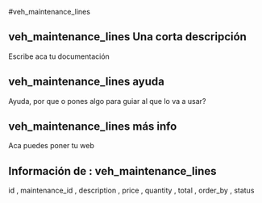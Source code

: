 #veh_maintenance_lines
## veh_maintenance_lines Una corta descripción
Escribe aca tu documentación

## veh_maintenance_lines ayuda
Ayuda, por que o pones algo para guiar al que lo va a usar?

## veh_maintenance_lines más info
Aca puedes poner tu web

## Información de : veh_maintenance_lines 
id , 
  maintenance_id , 
  description , 
  price , 
  quantity , 
  total , 
  order_by , 
  status 
  
